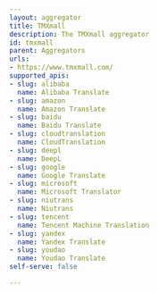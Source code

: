 ```yaml
---
layout: aggregator
title: TMXmall
description: The TMXmall aggregator
id: tmxmall
parent: Aggregators
urls:
- https://www.tmxmall.com/
supported_apis:
- slug: alibaba
  name: Alibaba Translate
- slug: amazon
  name: Amazon Translate
- slug: baidu
  name: Baidu Translate
- slug: cloudtranslation
  name: CloudTranslation
- slug: deepl
  name: DeepL
- slug: google
  name: Google Translate
- slug: microsoft
  name: Microsoft Translator
- slug: niutrans
  name: Niutrans
- slug: tencent
  name: Tencent Machine Translation
- slug: yandex
  name: Yandex Translate
- slug: youdao
  name: Youdao Translate
self-serve: false

---
```


